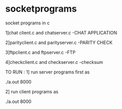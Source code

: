 # socketprograms
socket programs in c

1]chat client.c and chatserver.c -CHAT APPLICATION


2]parityclient.c and parityserver.c -PARITY CHECK



3]ftpclient.c and ftpserver.c -FTP



4]checkclient.c and checkserver.c -checksum


TO RUN :
1]
run server programs first as

./a.out 8000



2]
run client programs as

./a.out 8000
